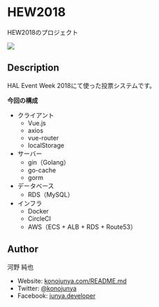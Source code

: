 # HEW2018

HEW2018のプロジェクト

![](https://raw.githubusercontent.com/konojunya/HEW2018/master/screenshots/screen.png)

## Description

HAL Event Week 2018にて使った投票システムです。

**今回の構成**

- クライアント
  - Vue.js
  - axios
  - vue-router
  - localStorage
- サーバー
  - gin（Golang）
  - go-cache
  - gorm
- データベース
  - RDS（MySQL）
- インフラ
  - Docker
  - CircleCI
  - AWS（ECS + ALB + RDS + Route53）

## Author

河野 純也

- Website: [konojunya.com/README.md](https://konojunya.com)
- Twitter: [@konojunya](https://twitter.com/konojunya)
- Facebook: [junya.developer](https://facebook.com/junya.developer)